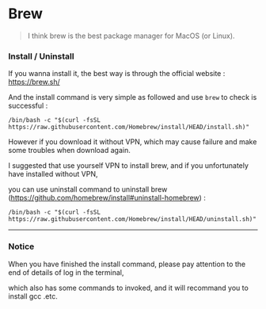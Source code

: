 # Brew

> I think brew is the best package manager for MacOS (or Linux).

### Install / Uninstall

If you wanna install it, the best way is through the official website : https://brew.sh/

And the install command is very simple as followed and use `brew` to check is successful : 

`/bin/bash -c "$(curl -fsSL https://raw.githubusercontent.com/Homebrew/install/HEAD/install.sh)"`

However if you download it without VPN, which may cause failure and make some troubles when download again.

I suggested that use yourself VPN to install brew, and if you unfortunately have installed without VPN,

you can use uninstall command to uninstall brew (https://github.com/homebrew/install#uninstall-homebrew) : 

`/bin/bash -c "$(curl -fsSL https://raw.githubusercontent.com/Homebrew/install/HEAD/uninstall.sh)"`

----

### Notice

When you have finished the install command, please pay attention to the end of details of log in the terminal,

which also has some commands  to invoked, and it will recommand you to install gcc .etc.

